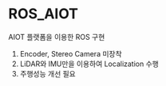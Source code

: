 # ROS_AIOT
AIOT 플랫폼을 이용한 ROS 구현

1. Encoder, Stereo Camera 미장착
2. LiDAR와 IMU만을 이용하여 Localization 수행
3. 주행성능 개선 필요
